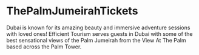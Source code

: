 # ThePalmJumeirahTickets
Dubai is known for its amazing beauty and immersive adventure sessions with loved ones! Efficient Tourism serves guests in Dubai with some of the best sensational views of the Palm Jumeirah from the View At The Palm based across the Palm Tower.
